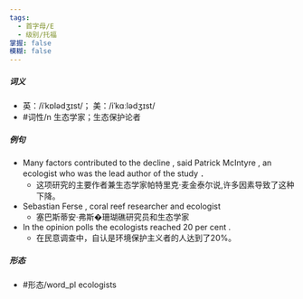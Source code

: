 ```yaml
---
tags:
  - 首字母/E
  - 级别/托福
掌握: false
模糊: false
---
```

##### 词义
- 英：/iˈkɒlədʒɪst/； 美：/iˈkɑːlədʒɪst/
- #词性/n  生态学家；生态保护论者
##### 例句
- Many factors contributed to the decline , said Patrick McIntyre , an ecologist who was the lead author of the study ．
	- 这项研究的主要作者兼生态学家帕特里克·麦金泰尔说,许多因素导致了这种下降。
- Sebastian Ferse , coral reef researcher and ecologist
	- 塞巴斯蒂安·弗斯�珊瑚礁研究员和生态学家
- In the opinion polls the ecologists reached 20 per cent .
	- 在民意调查中，自认是环境保护主义者的人达到了20%。
##### 形态
- #形态/word_pl ecologists
